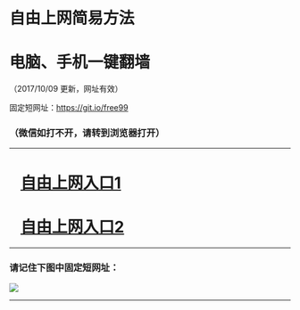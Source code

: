 ﻿# 自由上网简易方法

# 电脑、手机一键翻墙

（2017/10/09 更新，网址有效）

固定短网址：https://git.io/free99

### （微信如打不开，请转到浏览器打开）


***





# &nbsp;&nbsp; <a href="http://ft2850726500.fwq-tz-1001.info/fwqtz01.html?t=100900118709 " target="_blank">自由上网入口1</a>
# &nbsp;&nbsp; <a href="http://ft1325921.fwq-tz-1002.info/fwqtz02.html?t=10090013355 " target="_blank">自由上网入口2</a>
***

### 请记住下图中固定短网址：

<img src="https://s3-us-west-2.amazonaws.com/fwq-1001/yjfq-20170905okok.png" /> 


***


